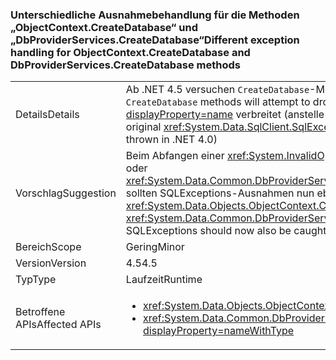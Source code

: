### <a name="different-exception-handling-for-objectcontextcreatedatabase-and-dbproviderservicescreatedatabase-methods"></a><span data-ttu-id="10456-101">Unterschiedliche Ausnahmebehandlung für die Methoden „ObjectContext.CreateDatabase“ und „DbProviderServices.CreateDatabase“</span><span class="sxs-lookup"><span data-stu-id="10456-101">Different exception handling for ObjectContext.CreateDatabase and DbProviderServices.CreateDatabase methods</span></span>

|   |   |
|---|---|
|<span data-ttu-id="10456-102">Details</span><span class="sxs-lookup"><span data-stu-id="10456-102">Details</span></span>|<span data-ttu-id="10456-103">Ab .NET 4.5 versuchen <code>CreateDatabase</code>-Methoden eine leere Datenbank zu löschen, wenn die Datenbankerstellung fehlgeschlagen ist.</span><span class="sxs-lookup"><span data-stu-id="10456-103">Beginning in .NET 4.5, if database creation fails, <code>CreateDatabase</code> methods will attempt to drop the empty database.</span></span> <span data-ttu-id="10456-104">Wenn dieser Vorgang erfolgreich ist, wird die ursprüngliche <xref:System.Data.SqlClient.SqlException?displayProperty=name> verbreitet (anstelle der <xref:System.InvalidOperationException?displayProperty=name>, die in .NET 4.0 immer ausgelöst wurde).</span><span class="sxs-lookup"><span data-stu-id="10456-104">If that operation succeeds, the original <xref:System.Data.SqlClient.SqlException?displayProperty=name> will be propagated (instead of the <xref:System.InvalidOperationException?displayProperty=name> that was always thrown in .NET 4.0)</span></span>|
|<span data-ttu-id="10456-105">Vorschlag</span><span class="sxs-lookup"><span data-stu-id="10456-105">Suggestion</span></span>|<span data-ttu-id="10456-106">Beim Abfangen einer <xref:System.InvalidOperationException?displayProperty=name>-Ausnahme während der Ausführung von <xref:System.Data.Objects.ObjectContext.CreateDatabase> oder <xref:System.Data.Common.DbProviderServices.CreateDatabase(System.Data.Common.DbConnection,System.Nullable{System.Int32},System.Data.Metadata.Edm.StoreItemCollection)> sollten SQLExceptions-Ausnahmen nun ebenfalls abgefangen werden.</span><span class="sxs-lookup"><span data-stu-id="10456-106">When catching an <xref:System.InvalidOperationException?displayProperty=name> while executing <xref:System.Data.Objects.ObjectContext.CreateDatabase> or <xref:System.Data.Common.DbProviderServices.CreateDatabase(System.Data.Common.DbConnection,System.Nullable{System.Int32},System.Data.Metadata.Edm.StoreItemCollection)>, SQLExceptions should now also be caught.</span></span>|
|<span data-ttu-id="10456-107">Bereich</span><span class="sxs-lookup"><span data-stu-id="10456-107">Scope</span></span>|<span data-ttu-id="10456-108">Gering</span><span class="sxs-lookup"><span data-stu-id="10456-108">Minor</span></span>|
|<span data-ttu-id="10456-109">Version</span><span class="sxs-lookup"><span data-stu-id="10456-109">Version</span></span>|<span data-ttu-id="10456-110">4.5</span><span class="sxs-lookup"><span data-stu-id="10456-110">4.5</span></span>|
|<span data-ttu-id="10456-111">Typ</span><span class="sxs-lookup"><span data-stu-id="10456-111">Type</span></span>|<span data-ttu-id="10456-112">Laufzeit</span><span class="sxs-lookup"><span data-stu-id="10456-112">Runtime</span></span>|
|<span data-ttu-id="10456-113">Betroffene APIs</span><span class="sxs-lookup"><span data-stu-id="10456-113">Affected APIs</span></span>|<ul><li><xref:System.Data.Objects.ObjectContext.CreateDatabase?displayProperty=nameWithType></li><li><xref:System.Data.Common.DbProviderServices.CreateDatabase(System.Data.Common.DbConnection,System.Nullable{System.Int32},System.Data.Metadata.Edm.StoreItemCollection)?displayProperty=nameWithType></li></ul>|

